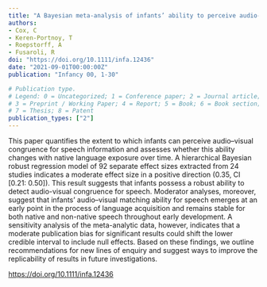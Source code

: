 ```yaml
---
title: "A Bayesian meta-analysis of infants’ ability to perceive audio--visual congruence for speech"
authors:
- Cox, C
- Keren-Portnoy, T
- Roepstorff, A
- Fusaroli, R
doi: "https://doi.org/10.1111/infa.12436"
date: "2021-09-01T00:00:00Z"
publication: "Infancy 00, 1-30"

# Publication type.
# Legend: 0 = Uncategorized; 1 = Conference paper; 2 = Journal article;
# 3 = Preprint / Working Paper; 4 = Report; 5 = Book; 6 = Book section;
# 7 = Thesis; 8 = Patent
publication_types: ["2"]
---
```


This paper quantifies the extent to which infants can perceive  audio–visual  congruence  for  speech  information  and  assesses  whether  this  ability  changes  with  native  language  exposure  over  time.  A  hierarchical  Bayesian  robust  regression  model  of  92  separate  effect  sizes  extracted from 24 studies indicates a moderate effect size in a positive direction (0.35, CI [0.21: 0.50]). This result suggests  that  infants  possess  a  robust  ability  to  detect  audio-visual  congruence  for  speech.  Moderator  analyses, moreover, suggest that infants’ audio–visual matching  ability  for  speech  emerges  at  an  early  point  in  the  process  of  language  acquisition  and  remains  stable  for  both native and non-native speech throughout early development.  A  sensitivity  analysis  of  the  meta-analytic data,  however,  indicates  that  a  moderate  publication  bias for significant results could shift the lower credible interval to include null effects. Based on these findings, we  outline  recommendations  for  new  lines  of  enquiry  and suggest ways to improve the replicability of results in future investigations.

https://doi.org/10.1111/infa.12436
